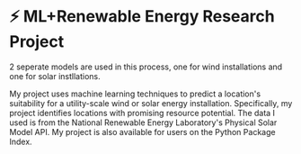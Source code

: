 # ⚡ ML+Renewable Energy Research Project

2 seperate models are used in this process, one for wind installations and one for solar instllations. 



My project uses machine learning techniques to predict a location's suitability for a utility-scale wind or solar energy installation. Specifically, my project identifies locations with promising resource potential. The data I used is from the National Renewable Energy Laboratory's Physical Solar Model API. My project is also available for users on the Python Package Index.
